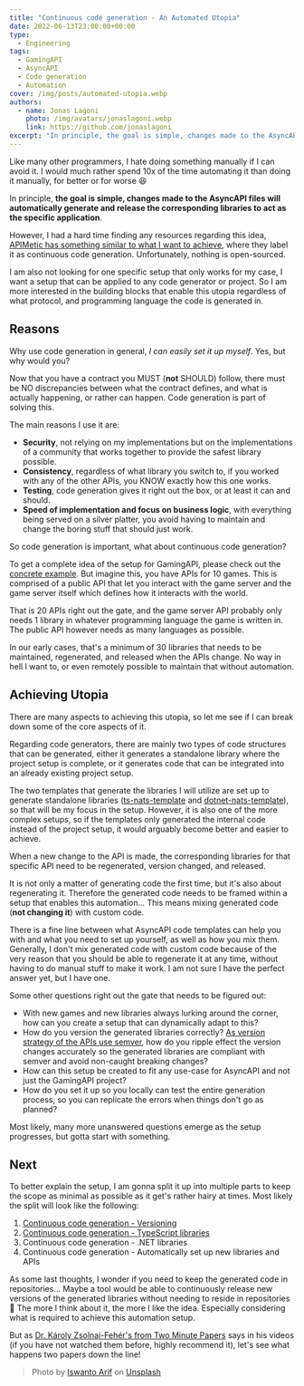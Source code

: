 ```yaml
---
title: "Continuous code generation - An Automated Utopia"
date: 2022-06-13T23:00:00+00:00
type: 
  - Engineering
tags:
  - GamingAPI
  - AsyncAPI
  - Code generation
  - Automation
cover: /img/posts/automated-utopia.webp
authors:
  - name: Jonas Lagoni
    photo: /img/avatars/jonaslagoni.webp
    link: https://github.com/jonaslagoni
excerpt: "In principle, the goal is simple, changes made to the AsyncAPI files will automatically generate and release generated libraries, sounds easy right?"
---
```


Like many other programmers, I hate doing something manually if I can avoid it. I would much rather spend 10x of the time automating it than doing it manually, for better or for worse :laughing: 

In principle, **the goal is simple, changes made to the AsyncAPI files will automatically generate and release the corresponding libraries to act as the specific application**. 

However, I had a hard time finding any resources regarding this idea, [APIMetic has something similar to what I want to achieve](https://www.apimatic.io/continuous-code-generation/), where they label it as continuous code generation. Unfortunately, nothing is open-sourced.

I am also not looking for one specific setup that only works for my case, I want a setup that can be applied to any code generator or project. So I am more interested in the building blocks that enable this utopia regardless of what protocol, and programming language the code is generated in.

## Reasons
Why use code generation in general, *I can easily set it up myself*. Yes, but why would you? 

Now that you have a contract you MUST (**not** SHOULD) follow, there must be NO discrepancies between what the contract defines, and what is actually happening, or rather can happen. Code generation is part of solving this.

The main reasons I use it are:
- **Security**, not relying on my implementations but on the implementations of a community that works together to provide the safest library possible.
- **Consistency**, regardless of what library you switch to, if you worked with any of the other APIs, you KNOW exactly how this one works. 
- **Testing**, code generation gives it right out the box, or at least it can and should. 
- **Speed of implementation and focus on business logic**, with everything being served on a silver platter, you avoid having to maintain and change the boring stuff that should just work.

So code generation is important, what about continuous code generation?

To get a complete idea of the setup for GamingAPI, please check out the [concrete example](/posts/gaming-api-interacting-with-game-servers#a-concrete-example). But imagine this, you have APIs for 10 games. This is comprised of a public API that let you interact with the game server and the game server itself which defines how it interacts with the world. 

That is 20 APIs right out the gate, and the game server API probably only needs 1 library in whatever programming language the game is written in. The public API however needs as many languages as possible.  

In our early cases, that's a minimum of 30 libraries that needs to be maintained, regenerated, and released when the APIs change. No way in hell I want to, or even remotely possible to maintain that without automation.

## Achieving Utopia

There are many aspects to achieving this utopia, so let me see if I can break down some of the core aspects of it.

Regarding code generators, there are mainly two types of code structures that can be generated, either it generates a standalone library where the project setup is complete, or it generates code that can be integrated into an already existing project setup. 

The two templates that generate the libraries I will utilize are set up to generate standalone libraries ([ts-nats-template](github.com/asyncapi/ts-nats-template/) and [dotnet-nats-template](github.com/asyncapi/dotnet-nats-template)), so that will be my focus in the setup. However, it is also one of the more complex setups, so if the templates only generated the internal code instead of the project setup, it would arguably become better and easier to achieve. 

When a new change to the API is made, the corresponding libraries for that specific API need to be regenerated, version changed, and released. 

It is not only a matter of generating code the first time, but it's also about regenerating it. Therefore the generated code needs to be framed within a setup that enables this automation... This means mixing generated code (**not changing it**) with custom code. 

There is a fine line between what AsyncAPI code templates can help you with and what you need to set up yourself, as well as how you mix them. Generally, I don't mix generated code with custom code because of the very reason that you should be able to regenerate it at any time, without having to do manual stuff to make it work. I am not sure I have the perfect answer yet, but I have one.

Some other questions right out the gate that needs to be figured out:

- With new games and new libraries always lurking around the corner, how can you create a setup that can dynamically adapt to this?
- How do you version the generated libraries correctly? [As version strategy of the APIs use semver](/posts/versioning-is-easy#gamingapi), how do you ripple effect the version changes accurately so the generated libraries are compliant with semver and avoid non-caught breaking changes? 
- How can this setup be created to fit any use-case for AsyncAPI and not just the GamingAPI project?
- How do you set it up so you locally can test the entire generation process, so you can replicate the errors when things don't go as planned?

Most likely, many more unanswered questions emerge as the setup progresses, but gotta start with something.

## Next

To better explain the setup, I am gonna split it up into multiple parts to keep the scope as minimal as possible as it get's rather hairy at times. Most likely the split will look like the following:

1. [Continuous code generation - Versioning](/posts/automated-utopia-versioning)
1. [Continuous code generation - TypeScript libraries](/posts/automated-utopia-typescript)
1. Continuous code generation - .NET libraries
1. Continuous code generation - Automatically set up new libraries and APIs

As some last thoughts, I wonder if you need to keep the generated code in repositories... Maybe a tool would be able to continuously release new versions of the generated libraries without needing to reside in repositories :thinking: The more I think about it, the more I like the idea. Especially considering what is required to achieve this automation setup. 

But as [Dr. Károly Zsolnai-Fehér's from Two Minute Papers](https://www.youtube.com/c/K%C3%A1rolyZsolnai) says in his videos (if you have not watched them before, highly recommend it), let's see what happens two papers down the line!

> Photo by <a href="https://unsplash.com/@iswanto?utm_source=unsplash&utm_medium=referral&utm_content=creditCopyText">Iswanto Arif</a> on <a href="https://unsplash.com/s/photos/beach-sitting?utm_source=unsplash&utm_medium=referral&utm_content=creditCopyText">Unsplash</a>